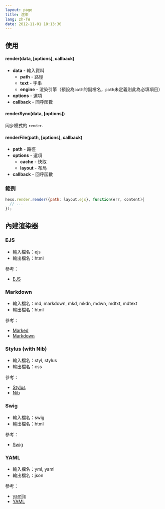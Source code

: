 ```yaml
---
layout: page
title: 渲染
lang: zh-TW
date: 2012-11-01 18:13:30
---
```


## 使用

#### render(data, [options], callback)

- **data** - 輸入資料
  - **path** - 路徑
  - **text** - 字串
  - **engine** - 渲染引擎（預設為`path`的副檔名，`path`未定義則此為必填項目）
- **options** - 選項
- **callback** - 回呼函數

#### renderSync(data, [options])

同步模式的 `render`.

#### renderFile(path, [options], callback)

- **path** - 路徑
- **options** - 選項
  - **cache** - 快取
  - **layout** - 布局
- **callback** - 回呼函數

### 範例

``` js
hexo.render.render({path: layout.ejs}, function(err, content){
  // ...
});
```

## 內建渲染器

### EJS

- 輸入檔名：ejs
- 輸出檔名：html

參考：

- [EJS][1]

### Markdown

- 輸入檔名：md, markdown, mkd, mkdn, mdwn, mdtxt, mdtext
- 輸出檔名：html

參考：

- [Marked][2]
- [Markdown][3]

### Stylus (with Nib)

- 輸入檔名：styl, stylus
- 輸出檔名：css

參考：

- [Stylus][4]
- [Nib][5]

### Swig

- 輸入檔名：swig
- 輸出檔名：html

參考：

- [Swig][6]

### YAML

- 輸入檔名：yml, yaml
- 輸出檔名：json

參考：

- [yamljs][7]
- [YAML][8]

[1]: https://github.com/visionmedia/ejs
[2]: https://github.com/chjj/marked
[3]: http://daringfireball.net/projects/markdown/
[4]: http://learnboost.github.com/stylus/
[5]: http://visionmedia.github.com/nib/
[6]: http://paularmstrong.github.com/swig/
[7]: https://github.com/jeremyfa/yaml.js
[8]: http://www.yaml.org/